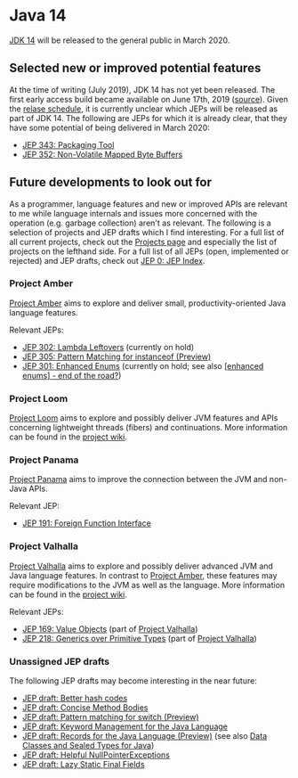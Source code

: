 # Java 14

[JDK 14](https://openjdk.java.net/projects/jdk/14/) will be released to the general public in March 2020.

## Selected new or improved potential features

At the time of writing (July 2019), JDK 14 has not yet been released.
The first early access build became available on June 17th, 2019 ([source](https://twitter.com/OpenJDK/status/1140535643484971008)).
Given the [relase schedule](https://openjdk.java.net/jeps/3), it is currently unclear which JEPs will be released as part of JDK 14.
The following are JEPs for which it is already clear, that they have some potential of being delivered in March 2020:

- [JEP 343: Packaging Tool](https://openjdk.java.net/jeps/343)
- [JEP 352: Non-Volatile Mapped Byte Buffers](https://openjdk.java.net/jeps/352)

## Future developments to look out for

As a programmer, language features and new or improved APIs are relevant to me while language internals and issues more concerned with the operation (e.g. garbage collection) aren't as relevant.
The following is a selection of projects and JEP drafts which I find interesting.
For a full list of all current projects, check out the [Projects page](https://openjdk.java.net/projects/) and especially the list of projects on the lefthand side.
For a full list of all JEPs (open, implemented or rejected) and JEP drafts, check out [JEP 0: JEP Index](https://openjdk.java.net/jeps/0).

### Project Amber

[Project Amber](https://openjdk.java.net/projects/amber/) aims to explore and deliver small, productivity-oriented Java language features.

Relevant JEPs:

- [JEP 302: Lambda Leftovers](https://openjdk.java.net/jeps/302) (currently on hold)
- [JEP 305: Pattern Matching for instanceof (Preview)](https://openjdk.java.net/jeps/305)
- [JEP 301: Enhanced Enums](https://openjdk.java.net/jeps/301) (currently on hold; see also [[enhanced enums] - end of the road?](https://mail.openjdk.java.net/pipermail/amber-spec-experts/2017-May/000041.html))

### Project Loom

[Project Loom](https://openjdk.java.net/projects/loom/) aims to explore and possibly deliver JVM features and APIs concerning lightweight threads (fibers) and continuations.
More information can be found in the [project wiki](https://wiki.openjdk.java.net/display/loom/Main).

### Project Panama

[Project Panama](https://openjdk.java.net/projects/panama/) aims to improve the connection between the JVM and non-Java APIs.

Relevant JEP:

- [JEP 191: Foreign Function Interface](https://openjdk.java.net/jeps/191)

### Project Valhalla

[Project Valhalla](https://openjdk.java.net/projects/valhalla/) aims to explore and possibly deliver advanced JVM and Java language features.
In contrast to [Project Amber](#project-amber), these features may require modifications to the JVM as well as the language.
More information can be found in the [project wiki](https://wiki.openjdk.java.net/display/valhalla/Main).

Relevant JEPs:

- [JEP 169: Value Objects](https://openjdk.java.net/jeps/169) (part of [Project Valhalla](https://openjdk.java.net/projects/valhalla/))
- [JEP 218: Generics over Primitive Types](https://openjdk.java.net/jeps/218) (part of [Project Valhalla](https://openjdk.java.net/projects/valhalla/))

### Unassigned JEP drafts

The following JEP drafts may become interesting in the near future:

- [JEP draft: Better hash codes](https://openjdk.java.net/jeps/8201462)
- [JEP draft: Concise Method Bodies](https://openjdk.java.net/jeps/8209434)
- [JEP draft: Pattern matching for switch (Preview)](https://openjdk.java.net/jeps/8213076)
- [JEP draft: Keyword Management for the Java Language](https://openjdk.java.net/jeps/8223002)
- [JEP draft: Records for the Java Language (Preview)](https://openjdk.java.net/jeps/8222777) (see also [Data Classes and Sealed Types for Java](https://cr.openjdk.java.net/~briangoetz/amber/datum.html))
- [JEP draft: Helpful NullPointerExceptions](https://openjdk.java.net/jeps/8220715)
- [JEP draft: Lazy Static Final Fields](https://openjdk.java.net/jeps/8209964)
